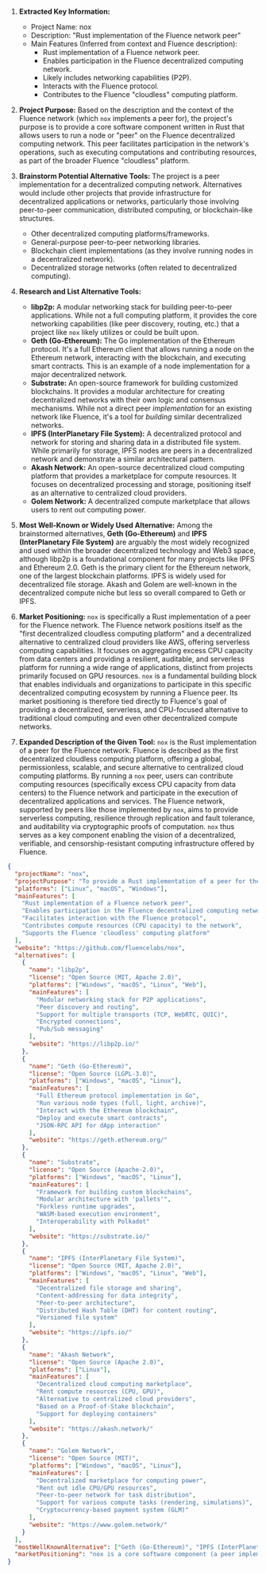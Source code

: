 1.  **Extracted Key Information:**
    *   Project Name: nox
    *   Description: "Rust implementation of the Fluence network peer"
    *   Main Features (Inferred from context and Fluence description):
        *   Rust implementation of a Fluence network peer.
        *   Enables participation in the Fluence decentralized computing network.
        *   Likely includes networking capabilities (P2P).
        *   Interacts with the Fluence protocol.
        *   Contributes to the Fluence "cloudless" computing platform.

2.  **Project Purpose:**
    Based on the description and the context of the Fluence network (which `nox` implements a peer for), the project's purpose is to provide a core software component written in Rust that allows users to run a node or "peer" on the Fluence decentralized computing network. This peer facilitates participation in the network's operations, such as executing computations and contributing resources, as part of the broader Fluence "cloudless" platform.

3.  **Brainstorm Potential Alternative Tools:**
    The project is a peer implementation for a decentralized computing network. Alternatives would include other projects that provide infrastructure for decentralized applications or networks, particularly those involving peer-to-peer communication, distributed computing, or blockchain-like structures.

    *   Other decentralized computing platforms/frameworks.
    *   General-purpose peer-to-peer networking libraries.
    *   Blockchain client implementations (as they involve running nodes in a decentralized network).
    *   Decentralized storage networks (often related to decentralized computing).

4.  **Research and List Alternative Tools:**

    *   **libp2p:** A modular networking stack for building peer-to-peer applications. While not a full computing platform, it provides the core networking capabilities (like peer discovery, routing, etc.) that a project like `nox` likely utilizes or could be built upon.
    *   **Geth (Go-Ethereum):** The Go implementation of the Ethereum protocol. It's a full Ethereum client that allows running a node on the Ethereum network, interacting with the blockchain, and executing smart contracts. This is an example of a node implementation for a major decentralized network.
    *   **Substrate:** An open-source framework for building customized blockchains. It provides a modular architecture for creating decentralized networks with their own logic and consensus mechanisms. While not a direct peer *implementation* for an existing network like Fluence, it's a tool for *building* similar decentralized networks.
    *   **IPFS (InterPlanetary File System):** A decentralized protocol and network for storing and sharing data in a distributed file system. While primarily for storage, IPFS nodes are peers in a decentralized network and demonstrate a similar architectural pattern.
    *   **Akash Network:** An open-source decentralized cloud computing platform that provides a marketplace for compute resources. It focuses on decentralized processing and storage, positioning itself as an alternative to centralized cloud providers.
    *   **Golem Network:** A decentralized compute marketplace that allows users to rent out computing power.

5.  **Most Well-Known or Widely Used Alternative:**
    Among the brainstormed alternatives, **Geth (Go-Ethereum)** and **IPFS (InterPlanetary File System)** are arguably the most widely recognized and used within the broader decentralized technology and Web3 space, although libp2p is a foundational component for many projects like IPFS and Ethereum 2.0. Geth is the primary client for the Ethereum network, one of the largest blockchain platforms. IPFS is widely used for decentralized file storage. Akash and Golem are well-known in the decentralized compute niche but less so overall compared to Geth or IPFS.

6.  **Market Positioning:**
    `nox` is specifically a Rust implementation of a peer for the Fluence network. The Fluence network positions itself as the "first decentralized cloudless computing platform" and a decentralized alternative to centralized cloud providers like AWS, offering serverless computing capabilities. It focuses on aggregating excess CPU capacity from data centers and providing a resilient, auditable, and serverless platform for running a wide range of applications, distinct from projects primarily focused on GPU resources. `nox` is a fundamental building block that enables individuals and organizations to participate in this specific decentralized computing ecosystem by running a Fluence peer. Its market positioning is therefore tied directly to Fluence's goal of providing a decentralized, serverless, and CPU-focused alternative to traditional cloud computing and even other decentralized compute networks.

7.  **Expanded Description of the Given Tool:**
    `nox` is the Rust implementation of a peer for the Fluence network. Fluence is described as the first decentralized cloudless computing platform, offering a global, permissionless, scalable, and secure alternative to centralized cloud computing platforms. By running a `nox` peer, users can contribute computing resources (specifically excess CPU capacity from data centers) to the Fluence network and participate in the execution of decentralized applications and services. The Fluence network, supported by peers like those implemented by `nox`, aims to provide serverless computing, resilience through replication and fault tolerance, and auditability via cryptographic proofs of computation. `nox` thus serves as a key component enabling the vision of a decentralized, verifiable, and censorship-resistant computing infrastructure offered by Fluence.

```json
{
  "projectName": "nox",
  "projectPurpose": "To provide a Rust implementation of a peer for the Fluence decentralized computing network, enabling participation in the network's operations and contributing to its 'cloudless' computing platform.",
  "platforms": ["Linux", "macOS", "Windows"],
  "mainFeatures": [
    "Rust implementation of a Fluence network peer",
    "Enables participation in the Fluence decentralized computing network",
    "Facilitates interaction with the Fluence protocol",
    "Contributes compute resources (CPU capacity) to the network",
    "Supports the Fluence 'cloudless' computing platform"
  ],
  "website": "https://github.com/fluencelabs/nox",
  "alternatives": [
    {
      "name": "libp2p",
      "license": "Open Source (MIT, Apache 2.0)",
      "platforms": ["Windows", "macOS", "Linux", "Web"],
      "mainFeatures": [
        "Modular networking stack for P2P applications",
        "Peer discovery and routing",
        "Support for multiple transports (TCP, WebRTC, QUIC)",
        "Encrypted connections",
        "Pub/Sub messaging"
      ],
      "website": "https://libp2p.io/"
    },
    {
      "name": "Geth (Go-Ethereum)",
      "license": "Open Source (LGPL-3.0)",
      "platforms": ["Windows", "macOS", "Linux"],
      "mainFeatures": [
        "Full Ethereum protocol implementation in Go",
        "Run various node types (full, light, archive)",
        "Interact with the Ethereum blockchain",
        "Deploy and execute smart contracts",
        "JSON-RPC API for dApp interaction"
      ],
      "website": "https://geth.ethereum.org/"
    },
    {
      "name": "Substrate",
      "license": "Open Source (Apache-2.0)",
      "platforms": ["Windows", "macOS", "Linux"],
      "mainFeatures": [
        "Framework for building custom blockchains",
        "Modular architecture with 'pallets'",
        "Forkless runtime upgrades",
        "WASM-based execution environment",
        "Interoperability with Polkadot"
      ],
      "website": "https://substrate.io/"
    },
    {
      "name": "IPFS (InterPlanetary File System)",
      "license": "Open Source (MIT, Apache 2.0)",
      "platforms": ["Windows", "macOS", "Linux", "Web"],
      "mainFeatures": [
        "Decentralized file storage and sharing",
        "Content-addressing for data integrity",
        "Peer-to-peer architecture",
        "Distributed Hash Table (DHT) for content routing",
        "Versioned file system"
      ],
      "website": "https://ipfs.io/"
    },
    {
      "name": "Akash Network",
      "license": "Open Source (Apache 2.0)",
      "platforms": ["Linux"],
      "mainFeatures": [
        "Decentralized cloud computing marketplace",
        "Rent compute resources (CPU, GPU)",
        "Alternative to centralized cloud providers",
        "Based on a Proof-of-Stake blockchain",
        "Support for deploying containers"
      ],
      "website": "https://akash.network/"
    },
    {
      "name": "Golem Network",
      "license": "Open Source (MIT)",
      "platforms": ["Windows", "macOS", "Linux"],
      "mainFeatures": [
        "Decentralized marketplace for computing power",
        "Rent out idle CPU/GPU resources",
        "Peer-to-peer network for task distribution",
        "Support for various compute tasks (rendering, simulations)",
        "Cryptocurrency-based payment system (GLM)"
      ],
      "website": "https://www.golem.network/"
    }
  ],
  "mostWellKnownAlternative": ["Geth (Go-Ethereum)", "IPFS (InterPlanetary File System)"],
  "marketPositioning": "nox is a core software component (a peer implementation in Rust) for the Fluence network, which positions itself as the first decentralized 'cloudless' computing platform and a direct alternative to centralized cloud providers. Unlike some decentralized compute projects focused on GPUs, Fluence, and thus nox, emphasizes aggregating and utilizing global CPU capacity for a wide range of serverless applications. nox enables users to participate in this network, contributing to a resilient, auditable, and censorship-resistant infrastructure for decentralized applications, particularly those requiring general-purpose computation rather than specialized GPU tasks."
}
```
